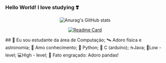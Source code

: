 ### Hello World! I love studying ❣️

<!--
**JuJubali/JuJubali** is a ✨ _special_ ✨ repository because its `README.md` (this file) appears on your GitHub profile.

Here are some ideas to get you started:

-->
<div align="center">

 ![Anurag's GitHub stats](https://github-readme-stats.vercel.app/api?username=Jujubali&theme=dark&show_icons=true)
 
  [![Readme Card](https://github-readme-stats.vercel.app/api/pin/?username=JuJubali&repo=Mathlove)](https://github.com/JuJubali/Mathlove)
 
 </div>
 ##
    🔭 Eu sou estudante da área de Computação;   
    🛰️ Adoro física e astronomia;
    💓 Amo conhecimento;
    🐍 Python;
    🤖 C (arduíno);
    ☕Java;
    🤖Low - level;
    💻High - level;
    🐼 Fato engraçado: Adoro pandas!
                       
